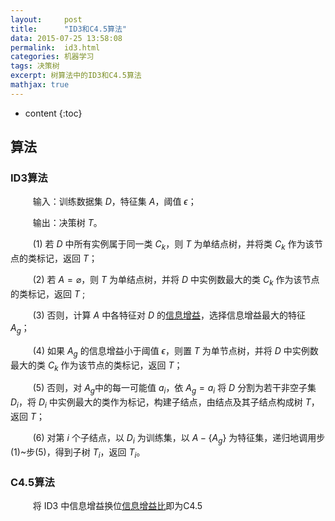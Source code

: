 ```yaml
---
layout:     post
title:      "ID3和C4.5算法"
data: 2015-07-25 13:58:08
permalink:  id3.html
categories: 机器学习
tags: 决策树
excerpt: 树算法中的ID3和C4.5算法
mathjax: true
---
```


* content
{:toc}

## 算法
### ID3算法
$\qquad$ 输入：训练数据集 $D$，特征集 $A$，阈值 $\epsilon$；

$\qquad$ 输出：决策树 $T$。

$\qquad$ (1) 若 $D$ 中所有实例属于同一类 $C_k$，则 $T$ 为单结点树，并将类 $C_k$ 作为该节点的类标记，返回 $T$；

$\qquad$ (2) 若 $A=\varnothing$，则 $T$ 为单结点树，并将 $D$ 中实例数最大的类 $C_k$ 作为该节点的类标记，返回 $T$ ;

$\qquad$ (3) 否则，计算 $A$ 中各特征对 $D$ 的[信息增益](../gain.html)，选择信息增益最大的特征 $A_g$；

$\qquad$ (4) 如果 $A_g$ 的信息增益小于阈值 $\epsilon$，则置 $T$ 为单节点树，并将 $D$ 中实例数最大的类 $C_k$ 作为该节点的类标记，返回 $T$；

$\qquad$ (5) 否则，对 $A_g$中的每一可能值 $a_i$，依 $A_g=a_i$ 将 $D$ 分割为若干非空子集 $D_i$，将 $D_i$ 中实例最大的类作为标记，构建子结点，由结点及其子结点构成树 $T$，返回 $T$；

$\qquad$ (6) 对第 $i$ 个子结点，以 $D_i$ 为训练集，以 $A-\{A_g\}$ 为特征集，递归地调用步(1)~步(5)，得到子树 $T_i$，返回 $T_i$。
### C4.5算法
$\qquad$ 将 ID3 中信息增益换位[信息增益比](../gain.html)即为C4.5
